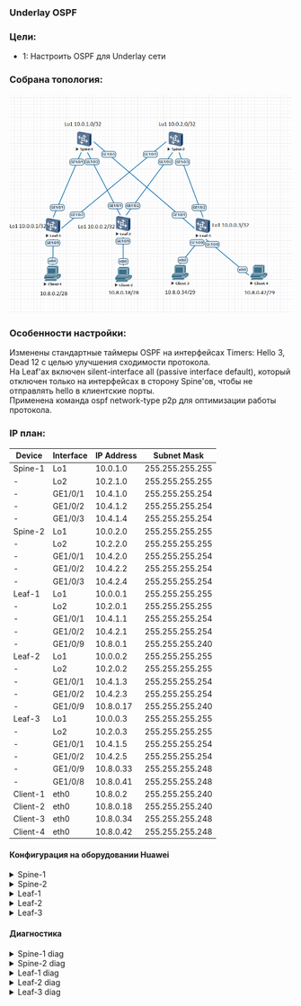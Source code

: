 ### Underlay OSPF

### Цели:
- 1: Настроить OSPF для Underlay сети

### Собрана топология:
![img_1.png](main_topology2.png)

### Особенности настройки:
Изменены стандартные таймеры OSPF на интерфейсах  Timers: Hello 3, Dead 12 с целью улучшения сходимости протокола.<br>
На Leaf'ах включен silent-interface all (passive interface default), который отключен только на интерфейсах в сторону Spine'ов, чтобы не отправлять hello в клиентские порты.<br>
Применена команда ospf network-type p2p для оптимизации работы протокола.

### IP план:
Device|Interface|IP Address|Subnet Mask
---|---|---|---
Spine-1|Lo1|10.0.1.0|255.255.255.255
-|Lo2|10.2.1.0|255.255.255.255
-|GE1/0/1|10.4.1.0|255.255.255.254
-|GE1/0/2|10.4.1.2|255.255.255.254
-|GE1/0/3|10.4.1.4|255.255.255.254
Spine-2|Lo1|10.0.2.0|255.255.255.255
-|Lo2|10.2.2.0|255.255.255.255
-|GE1/0/1|10.4.2.0|255.255.255.254
-|GE1/0/2|10.4.2.2|255.255.255.254
-|GE1/0/3|10.4.2.4|255.255.255.254
Leaf-1|Lo1|10.0.0.1|255.255.255.255
-|Lo2|10.2.0.1|255.255.255.255
-|GE1/0/1|10.4.1.1|255.255.255.254
-|GE1/0/2|10.4.2.1|255.255.255.254
-|GE1/0/9|10.8.0.1|255.255.255.240
Leaf-2|Lo1|10.0.0.2|255.255.255.255
-|Lo2|10.2.0.2|255.255.255.255
-|GE1/0/1|10.4.1.3|255.255.255.254
-|GE1/0/2|10.4.2.3|255.255.255.254
-|GE1/0/9|10.8.0.17|255.255.255.240
Leaf-3|Lo1|10.0.0.3|255.255.255.255
-|Lo2|10.2.0.3|255.255.255.255
-|GE1/0/1|10.4.1.5|255.255.255.254
-|GE1/0/2|10.4.2.5|255.255.255.254
-|GE1/0/9|10.8.0.33|255.255.255.248
-|GE1/0/8|10.8.0.41|255.255.255.248
Client-1|eth0|10.8.0.2|255.255.255.240
Client-2|eth0|10.8.0.18|255.255.255.240
Client-3|eth0|10.8.0.34|255.255.255.248
Client-4|eth0|10.8.0.42|255.255.255.248

#### Конфигурация на оборудовании Huawei
<details>
<summary> Spine-1 </summary>
#<br>
sysname Spine-1<br>
#<br>
interface GE1/0/1<br>
 undo portswitch<br>
 description to Leaf-1<br>
 undo shutdown<br>
 ip address 10.4.1.0 255.255.255.254<br>
 ospf network-type p2p<br>
 ospf timer hello 3<br>
#<br>
interface GE1/0/2<br>
 undo portswitch<br>
 description to Leaf-2<br>
 undo shutdown<br>
 ip address 10.4.1.2 255.255.255.254<br>
 ospf network-type p2p<br>
 ospf timer hello 3<br>
#<br>
interface GE1/0/3<br>
 undo portswitch<br>
 description to Leaf-3<br>
 undo shutdown<br>
 ip address 10.4.1.4 255.255.255.254<br>
 ospf network-type p2p<br>
 ospf timer hello 3<br>
#<br>
interface LoopBack1<br>
 description underlay<br>
 ip address 10.0.1.0 255.255.255.255<br>
#<br>
interface LoopBack2<br>
 description overlay<br>
 ip address 10.2.1.0 255.255.255.255<br>
#<br>
ospf 555 router-id 10.0.1.0<br>
 area 0.0.0.0<br>
  network 10.0.1.0 0.0.0.0 description underlay Loopback1<br>
  network 10.2.1.0 0.0.0.0 description overlay Loopback2<br>
  network 10.4.1.0 0.0.0.1 description PtP to Leaf-1<br>
  network 10.4.1.2 0.0.0.1 description PtP to Leaf-2<br>
  network 10.4.1.4 0.0.0.1 description PtP to Leaf-3<br>
#<br>
</details>
<details>
<summary> Spine-2 </summary>
#<br>
sysname Spine-2<br>
#<br>
interface GE1/0/1<br>
 undo portswitch<br>
 description to Leaf-1<br>
 undo shutdown<br>
 ip address 10.4.2.0 255.255.255.254<br>
 ospf network-type p2p<br>
 ospf timer hello 3<br>
#<br>
interface GE1/0/2<br>
 undo portswitch<br>
 description to Leaf-2<br>
 undo shutdown<br>
 ip address 10.4.2.2 255.255.255.254<br>
 ospf network-type p2p<br>
 ospf timer hello 3<br>
#<br>
interface GE1/0/3<br>
 undo portswitch<br>
 description to Leaf-3<br>
 undo shutdown<br>
 ip address 10.4.2.4 255.255.255.254<br>
 ospf network-type p2p<br>
 ospf timer hello 3<br>
#<br>
interface LoopBack1<br>
 description underlay<br>
 ip address 10.0.2.0 255.255.255.255<br>
#<br>
interface LoopBack2<br>
 description overlay<br>
 ip address 10.2.2.0 255.255.255.255<br>
#<br>
ospf 777 router-id 10.0.2.0<br>
 area 0.0.0.0<br>
  network 10.0.2.0 0.0.0.0 description underlay Loopback1<br>
  network 10.2.2.0 0.0.0.0 description overlay Loopback2<br>
  network 10.4.2.0 0.0.0.1 description PtP to Leaf-1<br>
  network 10.4.2.2 0.0.0.1 description PtP to Leaf-2<br>
  network 10.4.2.4 0.0.0.1 description PtP to Leaf-3<br>
#<br>
</details>
<details>
<summary> Leaf-1 </summary>
#<br>
sysname Leaf-1<br>
#<br>
interface GE1/0/1<br>
 undo portswitch<br>
 description to Spine-1<br>
 undo shutdown<br>
 ip address 10.4.1.1 255.255.255.254<br>
 ospf network-type p2p<br>
 ospf timer hello 3<br>
#<br>
interface GE1/0/2<br>
 undo portswitch<br>
 description to Spine-2<br>
 undo shutdown<br>
 ip address 10.4.2.1 255.255.255.254<br>
 ospf network-type p2p<br>
 ospf timer hello 3<br>
#<br>
interface GE1/0/9<br>
 undo portswitch<br>
 description to Client-1<br>
 undo shutdown<br>
 ip address 10.8.0.1 255.255.255.240<br>
#<br>
interface LoopBack1<br>
 description underlay<br>
 ip address 10.0.0.1 255.255.255.255<br>
#<br>
interface LoopBack2<br>
 description overlay<br>
 ip address 10.2.0.1 255.255.255.255<br>
#<br>
ospf 333 router-id 10.0.0.1<br>
 silent-interface all<br>
 undo silent-interface GE1/0/1<br>
 undo silent-interface GE1/0/2<br>
 area 0.0.0.0<br>
  network 10.0.0.1 0.0.0.0 description underlay LoopBack1<br>
  network 10.2.0.1 0.0.0.0 description overlay LoopBack2<br>
  network 10.4.1.0 0.0.0.1 description PtP to Spine-1<br>
  network 10.4.2.0 0.0.0.1 description PtP to Spine-2<br>
  network 10.8.0.0 0.0.0.15 description Client-1 network<br>
#<br>
</details>
<details>
<summary> Leaf-2 </summary>
#<br>
sysname Leaf-2<br>
#<br>
interface GE1/0/1<br>
 undo portswitch<br>
 description to Spine-1<br>
 undo shutdown<br>
 ip address 10.4.1.3 255.255.255.254<br>
 ospf network-type p2p<br>
 ospf timer hello 3<br>
#<br>
interface GE1/0/2<br>
 undo portswitch<br>
 description to Spine-2<br>
 undo shutdown<br>
 ip address 10.4.2.3 255.255.255.254<br>
 ospf network-type p2p<br>
 ospf timer hello 3<br>
#<br>
interface GE1/0/9<br>
 undo portswitch<br>
 description to Client-2<br>
 undo shutdown<br>
 ip address 10.8.0.17 255.255.255.240<br>
#<br>
interface LoopBack1<br>
 description underlay<br>
 ip address 10.0.0.2 255.255.255.255<br>
#<br>
interface LoopBack2<br>
 description overlay<br>
 ip address 10.2.0.2 255.255.255.255<br>
#<br>
ospf 200 router-id 10.0.0.2<br>
 silent-interface all<br>
 undo silent-interface GE1/0/1<br>
 undo silent-interface GE1/0/2<br>
 area 0.0.0.0<br>
  network 10.0.0.2 0.0.0.0 description underlay LoopBack1<br>
  network 10.2.0.2 0.0.0.0 description overlay LoopBack2<br>
  network 10.4.1.2 0.0.0.1 description PtP to Spine-1<br>
  network 10.4.2.2 0.0.0.1 description PtP to Spine-2<br>
  network 10.8.0.16 0.0.0.15 description Client-2 network<br>
#<br>
</details>
<details>
<summary> Leaf-3 </summary>
#<br>
 sysname Leaf-3<br>
#<br>
interface GE1/0/1<br>
 undo portswitch<br>
 description to Spine-1<br>
 undo shutdown<br>
 ip address 10.4.1.5 255.255.255.254<br>
 ospf network-type p2p<br>
 ospf timer hello 3<br>
#<br>
interface GE1/0/2<br>
 undo portswitch<br>
 description to Spine-2<br>
 undo shutdown<br>
 ip address 10.4.2.5 255.255.255.254<br>
 ospf network-type p2p<br>
 ospf timer hello 3<br>
#<br>
interface GE1/0/8<br>
 undo portswitch<br>
 description to Client-4<br>
 undo shutdown<br>
 ip address 10.8.0.41 255.255.255.248<br>
#<br>
interface GE1/0/9<br>
 undo portswitch<br>
 description to Client-3<br>
 undo shutdown<br>
 ip address 10.8.0.33 255.255.255.248<br>
#<br>
interface LoopBack1<br>
 description underlay<br>
 ip address 10.0.0.3 255.255.255.255<br>
#<br>
interface LoopBack2<br>
 description overlay<br>
 ip address 10.2.0.3 255.255.255.255<br>
#<br>
ospf 999 router-id 10.0.0.3<br>
 silent-interface all<br>
 undo silent-interface GE1/0/1<br>
 undo silent-interface GE1/0/2<br>
 area 0.0.0.0<br>
  network 10.0.0.3 0.0.0.0 description underlay Loopback1<br>
  network 10.2.0.3 0.0.0.0 description overlay Loopback2<br>
  network 10.4.1.4 0.0.0.1 description PtP to Spine-1<br>
  network 10.4.2.4 0.0.0.1 description PtP to Spine-2<br>
  network 10.8.0.32 0.0.0.7 description Client-3 network<br>
  network 10.8.0.40 0.0.0.7 description Client-4 network<br>
#<br>
</details>

#### Диагностика

<details>
<summary> Spine-1 diag </summary>
 
 ```
<Spine-1>display ip routing-table
Proto: Protocol        Pre: Preference
Route Flags: R - relay, D - download to fib, T - to vpn-instance, B - black hole route
------------------------------------------------------------------------------
Routing Table : _public_
         Destinations : 27       Routes : 31

Destination/Mask    Proto   Pre  Cost        Flags NextHop         Interface

       10.0.0.1/32  OSPF    10   1             D   10.4.1.1        GE1/0/1
       10.0.0.2/32  OSPF    10   1             D   10.4.1.3        GE1/0/2
       10.0.0.3/32  OSPF    10   1             D   10.4.1.5        GE1/0/3
       10.0.1.0/32  Direct  0    0             D   127.0.0.1       LoopBack1
       10.0.2.0/32  OSPF    10   2             D   10.4.1.5        GE1/0/3
                    OSPF    10   2             D   10.4.1.3        GE1/0/2
                    OSPF    10   2             D   10.4.1.1        GE1/0/1
       10.2.0.1/32  OSPF    10   1             D   10.4.1.1        GE1/0/1
       10.2.0.2/32  OSPF    10   1             D   10.4.1.3        GE1/0/2
       10.2.0.3/32  OSPF    10   1             D   10.4.1.5        GE1/0/3
       10.2.1.0/32  Direct  0    0             D   127.0.0.1       LoopBack2
       10.2.2.0/32  OSPF    10   2             D   10.4.1.5        GE1/0/3
                    OSPF    10   2             D   10.4.1.3        GE1/0/2
                    OSPF    10   2             D   10.4.1.1        GE1/0/1
       10.4.1.0/31  Direct  0    0             D   10.4.1.0        GE1/0/1
       10.4.1.0/32  Direct  0    0             D   127.0.0.1       GE1/0/1
       10.4.1.2/31  Direct  0    0             D   10.4.1.2        GE1/0/2
       10.4.1.2/32  Direct  0    0             D   127.0.0.1       GE1/0/2
       10.4.1.4/31  Direct  0    0             D   10.4.1.4        GE1/0/3
       10.4.1.4/32  Direct  0    0             D   127.0.0.1       GE1/0/3
       10.4.2.0/31  OSPF    10   2             D   10.4.1.1        GE1/0/1
       10.4.2.2/31  OSPF    10   2             D   10.4.1.3        GE1/0/2
       10.4.2.4/31  OSPF    10   2             D   10.4.1.5        GE1/0/3
       10.8.0.0/28  OSPF    10   2             D   10.4.1.1        GE1/0/1
      10.8.0.16/28  OSPF    10   2             D   10.4.1.3        GE1/0/2
      10.8.0.32/29  OSPF    10   2             D   10.4.1.5        GE1/0/3
      10.8.0.40/29  OSPF    10   2             D   10.4.1.5        GE1/0/3
      127.0.0.0/8   Direct  0    0             D   127.0.0.1       InLoopBack0
      127.0.0.1/32  Direct  0    0             D   127.0.0.1       InLoopBack0
127.255.255.255/32  Direct  0    0             D   127.0.0.1       InLoopBack0
255.255.255.255/32  Direct  0    0             D   127.0.0.1       InLoopBack0

<Spine-1>display ospf peer
OSPF Process 555 with Router ID 10.0.1.0
 Area 0.0.0.0 interface 10.4.1.0 (GE1/0/1)'s neighbors
  Router ID: 10.0.0.1           Address : 10.4.1.1
  State    : Full               Mode    : Nbr is Slave       Priority: 1
  DR       : None               BDR     : None               MTU     : 0
  Dead timer due (in seconds) : 11
  Retrans timer interval      : 5
  Neighbor up time            : 34h42m04s
  Neighbor up time stamp      : 2024-06-05 05:06:35
  Authentication Sequence     : 0

 Area 0.0.0.0 interface 10.4.1.2 (GE1/0/2)'s neighbors
  Router ID: 10.0.0.2           Address : 10.4.1.3
  State    : Full               Mode    : Nbr is Slave       Priority: 1
  DR       : None               BDR     : None               MTU     : 0
  Dead timer due (in seconds) : 11
  Retrans timer interval      : 5
  Neighbor up time            : 34h21m04s
  Neighbor up time stamp      : 2024-06-05 05:27:35
  Authentication Sequence     : 0

 Area 0.0.0.0 interface 10.4.1.4 (GE1/0/3)'s neighbors
  Router ID: 10.0.0.3           Address : 10.4.1.5
  State    : Full               Mode    : Nbr is Slave       Priority: 1
  DR       : None               BDR     : None               MTU     : 0
  Dead timer due (in seconds) : 11
  Retrans timer interval      : 5
  Neighbor up time            : 02h32m53s
  Neighbor up time stamp      : 2024-06-06 13:15:47
  Authentication Sequence     : 0
```
</details>
<details>
<summary> Spine-2 diag </summary>
 
 ```
<Spine-2>display ip routing-table
Proto: Protocol        Pre: Preference
Route Flags: R - relay, D - download to fib, T - to vpn-instance, B - black hole route
------------------------------------------------------------------------------
Routing Table : _public_
         Destinations : 27       Routes : 31        

Destination/Mask    Proto   Pre  Cost        Flags NextHop         Interface

       10.0.0.1/32  OSPF    10   1             D   10.4.2.1        GE1/0/1
       10.0.0.2/32  OSPF    10   1             D   10.4.2.3        GE1/0/2
       10.0.0.3/32  OSPF    10   1             D   10.4.2.5        GE1/0/3
       10.0.1.0/32  OSPF    10   2             D   10.4.2.5        GE1/0/3
                    OSPF    10   2             D   10.4.2.3        GE1/0/2
                    OSPF    10   2             D   10.4.2.1        GE1/0/1
       10.0.2.0/32  Direct  0    0             D   127.0.0.1       LoopBack1
       10.2.0.1/32  OSPF    10   1             D   10.4.2.1        GE1/0/1
       10.2.0.2/32  OSPF    10   1             D   10.4.2.3        GE1/0/2
       10.2.0.3/32  OSPF    10   1             D   10.4.2.5        GE1/0/3
       10.2.1.0/32  OSPF    10   2             D   10.4.2.5        GE1/0/3
                    OSPF    10   2             D   10.4.2.3        GE1/0/2
                    OSPF    10   2             D   10.4.2.1        GE1/0/1
       10.2.2.0/32  Direct  0    0             D   127.0.0.1       LoopBack2
       10.4.1.0/31  OSPF    10   2             D   10.4.2.1        GE1/0/1
       10.4.1.2/31  OSPF    10   2             D   10.4.2.3        GE1/0/2
       10.4.1.4/31  OSPF    10   2             D   10.4.2.5        GE1/0/3
       10.4.2.0/31  Direct  0    0             D   10.4.2.0        GE1/0/1
       10.4.2.0/32  Direct  0    0             D   127.0.0.1       GE1/0/1
       10.4.2.2/31  Direct  0    0             D   10.4.2.2        GE1/0/2
       10.4.2.2/32  Direct  0    0             D   127.0.0.1       GE1/0/2
       10.4.2.4/31  Direct  0    0             D   10.4.2.4        GE1/0/3
       10.4.2.4/32  Direct  0    0             D   127.0.0.1       GE1/0/3
       10.8.0.0/28  OSPF    10   2             D   10.4.2.1        GE1/0/1
      10.8.0.16/28  OSPF    10   2             D   10.4.2.3        GE1/0/2
      10.8.0.32/29  OSPF    10   2             D   10.4.2.5        GE1/0/3
      10.8.0.40/29  OSPF    10   2             D   10.4.2.5        GE1/0/3
      127.0.0.0/8   Direct  0    0             D   127.0.0.1       InLoopBack0
      127.0.0.1/32  Direct  0    0             D   127.0.0.1       InLoopBack0
127.255.255.255/32  Direct  0    0             D   127.0.0.1       InLoopBack0
255.255.255.255/32  Direct  0    0             D   127.0.0.1       InLoopBack0

<Spine-2>display ospf peer 
OSPF Process 777 with Router ID 10.0.2.0
 Area 0.0.0.0 interface 10.4.2.0 (GE1/0/1)'s neighbors
  Router ID: 10.0.0.1           Address : 10.4.2.1         
  State    : Full               Mode    : Nbr is Slave       Priority: 1
  DR       : None               BDR     : None               MTU     : 0
  Dead timer due (in seconds) : 11
  Retrans timer interval      : 5
  Neighbor up time            : 03h26m21s
  Neighbor up time stamp      : 2024-06-06 13:23:46
  Authentication Sequence     : 0 

 Area 0.0.0.0 interface 10.4.2.2 (GE1/0/2)'s neighbors
  Router ID: 10.0.0.2           Address : 10.4.2.3         
  State    : Full               Mode    : Nbr is Slave       Priority: 1
  DR       : None               BDR     : None               MTU     : 0
  Dead timer due (in seconds) : 12
  Retrans timer interval      : 5
  Neighbor up time            : 04h24m30s
  Neighbor up time stamp      : 2024-06-06 12:25:36
  Authentication Sequence     : 0 

 Area 0.0.0.0 interface 10.4.2.4 (GE1/0/3)'s neighbors
  Router ID: 10.0.0.3           Address : 10.4.2.5         
  State    : Full               Mode    : Nbr is Slave       Priority: 1
  DR       : None               BDR     : None               MTU     : 0
  Dead timer due (in seconds) : 11
  Retrans timer interval      : 5
  Neighbor up time            : 03h34m20s
  Neighbor up time stamp      : 2024-06-06 13:15:46
  Authentication Sequence     : 0 
```
</details>
<details>
<summary> Leaf-1 diag </summary>
 
 ```
<Leaf-1>display ip routing-table 
Proto: Protocol        Pre: Preference
Route Flags: R - relay, D - download to fib, T - to vpn-instance, B - black hole route
------------------------------------------------------------------------------
Routing Table : _public_
         Destinations : 28       Routes : 35        

Destination/Mask    Proto   Pre  Cost        Flags NextHop         Interface

       10.0.0.1/32  Direct  0    0             D   127.0.0.1       LoopBack1
       10.0.0.2/32  OSPF    10   2             D   10.4.2.0        GE1/0/2
                    OSPF    10   2             D   10.4.1.0        GE1/0/1
       10.0.0.3/32  OSPF    10   2             D   10.4.2.0        GE1/0/2
                    OSPF    10   2             D   10.4.1.0        GE1/0/1
       10.0.1.0/32  OSPF    10   1             D   10.4.1.0        GE1/0/1
       10.0.2.0/32  OSPF    10   1             D   10.4.2.0        GE1/0/2
       10.2.0.1/32  Direct  0    0             D   127.0.0.1       LoopBack2
       10.2.0.2/32  OSPF    10   2             D   10.4.2.0        GE1/0/2
                    OSPF    10   2             D   10.4.1.0        GE1/0/1
       10.2.0.3/32  OSPF    10   2             D   10.4.2.0        GE1/0/2
                    OSPF    10   2             D   10.4.1.0        GE1/0/1
       10.2.1.0/32  OSPF    10   1             D   10.4.1.0        GE1/0/1
       10.2.2.0/32  OSPF    10   1             D   10.4.2.0        GE1/0/2
       10.4.1.0/31  Direct  0    0             D   10.4.1.1        GE1/0/1
       10.4.1.1/32  Direct  0    0             D   127.0.0.1       GE1/0/1
       10.4.1.2/31  OSPF    10   2             D   10.4.1.0        GE1/0/1
       10.4.1.4/31  OSPF    10   2             D   10.4.1.0        GE1/0/1
       10.4.2.0/31  Direct  0    0             D   10.4.2.1        GE1/0/2
       10.4.2.1/32  Direct  0    0             D   127.0.0.1       GE1/0/2
       10.4.2.2/31  OSPF    10   2             D   10.4.2.0        GE1/0/2
       10.4.2.4/31  OSPF    10   2             D   10.4.2.0        GE1/0/2
       10.8.0.0/28  Direct  0    0             D   10.8.0.1        GE1/0/9
       10.8.0.1/32  Direct  0    0             D   127.0.0.1       GE1/0/9
      10.8.0.15/32  Direct  0    0             D   127.0.0.1       GE1/0/9
      10.8.0.16/28  OSPF    10   3             D   10.4.2.0        GE1/0/2
                    OSPF    10   3             D   10.4.1.0        GE1/0/1
      10.8.0.32/29  OSPF    10   3             D   10.4.2.0        GE1/0/2
                    OSPF    10   3             D   10.4.1.0        GE1/0/1
      10.8.0.40/29  OSPF    10   3             D   10.4.2.0        GE1/0/2
                    OSPF    10   3             D   10.4.1.0        GE1/0/1
      127.0.0.0/8   Direct  0    0             D   127.0.0.1       InLoopBack0
      127.0.0.1/32  Direct  0    0             D   127.0.0.1       InLoopBack0
127.255.255.255/32  Direct  0    0             D   127.0.0.1       InLoopBack0
255.255.255.255/32  Direct  0    0             D   127.0.0.1       InLoopBack0

<Leaf-1> display ospf peer
OSPF Process 333 with Router ID 10.0.0.1
 Area 0.0.0.0 interface 10.4.1.1 (GE1/0/1)'s neighbors
  Router ID: 10.0.1.0           Address : 10.4.1.0         
  State    : Full               Mode    : Nbr is Master      Priority: 1
  DR       : None               BDR     : None               MTU     : 0
  Dead timer due (in seconds) : 11
  Retrans timer interval      : 5
  Neighbor up time            : 35h46m39s
  Neighbor up time stamp      : 2024-06-05 05:06:35
  Authentication Sequence     : 0 

 Area 0.0.0.0 interface 10.4.2.1 (GE1/0/2)'s neighbors
  Router ID: 10.0.2.0           Address : 10.4.2.0         
  State    : Full               Mode    : Nbr is Master      Priority: 1
  DR       : None               BDR     : None               MTU     : 0
  Dead timer due (in seconds) : 10
  Retrans timer interval      : 5
  Neighbor up time            : 03h29m29s
  Neighbor up time stamp      : 2024-06-06 13:23:47
  Authentication Sequence     : 0 
```
</details>
<details>
<summary> Leaf-2 diag </summary>
 
 ```
<Leaf-2>display ip routing-table 
Proto: Protocol        Pre: Preference
Route Flags: R - relay, D - download to fib, T - to vpn-instance, B - black hole route
------------------------------------------------------------------------------
Routing Table : _public_
         Destinations : 28       Routes : 35        

Destination/Mask    Proto   Pre  Cost        Flags NextHop         Interface

       10.0.0.1/32  OSPF    10   2             D   10.4.2.2        GE1/0/2
                    OSPF    10   2             D   10.4.1.2        GE1/0/1
       10.0.0.2/32  Direct  0    0             D   127.0.0.1       LoopBack1
       10.0.0.3/32  OSPF    10   2             D   10.4.2.2        GE1/0/2
                    OSPF    10   2             D   10.4.1.2        GE1/0/1
       10.0.1.0/32  OSPF    10   1             D   10.4.1.2        GE1/0/1
       10.0.2.0/32  OSPF    10   1             D   10.4.2.2        GE1/0/2
       10.2.0.1/32  OSPF    10   2             D   10.4.2.2        GE1/0/2
                    OSPF    10   2             D   10.4.1.2        GE1/0/1
       10.2.0.2/32  Direct  0    0             D   127.0.0.1       LoopBack2
       10.2.0.3/32  OSPF    10   2             D   10.4.2.2        GE1/0/2
                    OSPF    10   2             D   10.4.1.2        GE1/0/1
       10.2.1.0/32  OSPF    10   1             D   10.4.1.2        GE1/0/1
       10.2.2.0/32  OSPF    10   1             D   10.4.2.2        GE1/0/2
       10.4.1.0/31  OSPF    10   2             D   10.4.1.2        GE1/0/1
       10.4.1.2/31  Direct  0    0             D   10.4.1.3        GE1/0/1
       10.4.1.3/32  Direct  0    0             D   127.0.0.1       GE1/0/1
       10.4.1.4/31  OSPF    10   2             D   10.4.1.2        GE1/0/1
       10.4.2.0/31  OSPF    10   2             D   10.4.2.2        GE1/0/2
       10.4.2.2/31  Direct  0    0             D   10.4.2.3        GE1/0/2
       10.4.2.3/32  Direct  0    0             D   127.0.0.1       GE1/0/2
       10.4.2.4/31  OSPF    10   2             D   10.4.2.2        GE1/0/2
       10.8.0.0/28  OSPF    10   3             D   10.4.2.2        GE1/0/2
                    OSPF    10   3             D   10.4.1.2        GE1/0/1
      10.8.0.16/28  Direct  0    0             D   10.8.0.17       GE1/0/9
      10.8.0.17/32  Direct  0    0             D   127.0.0.1       GE1/0/9
      10.8.0.31/32  Direct  0    0             D   127.0.0.1       GE1/0/9
      10.8.0.32/29  OSPF    10   3             D   10.4.2.2        GE1/0/2
                    OSPF    10   3             D   10.4.1.2        GE1/0/1
      10.8.0.40/29  OSPF    10   3             D   10.4.2.2        GE1/0/2
                    OSPF    10   3             D   10.4.1.2        GE1/0/1
      127.0.0.0/8   Direct  0    0             D   127.0.0.1       InLoopBack0
      127.0.0.1/32  Direct  0    0             D   127.0.0.1       InLoopBack0
127.255.255.255/32  Direct  0    0             D   127.0.0.1       InLoopBack0
255.255.255.255/32  Direct  0    0             D   127.0.0.1       InLoopBack0

<Leaf-2> display ospf peer 
OSPF Process 200 with Router ID 10.0.0.2
 Area 0.0.0.0 interface 10.4.1.3 (GE1/0/1)'s neighbors
  Router ID: 10.0.1.0           Address : 10.4.1.2         
  State    : Full               Mode    : Nbr is Master      Priority: 1
  DR       : None               BDR     : None               MTU     : 0
  Dead timer due (in seconds) : 10
  Retrans timer interval      : 5
  Neighbor up time            : 35h28m35s
  Neighbor up time stamp      : 2024-06-05 05:27:35
  Authentication Sequence     : 0 

 Area 0.0.0.0 interface 10.4.2.3 (GE1/0/2)'s neighbors
  Router ID: 10.0.2.0           Address : 10.4.2.2         
  State    : Full               Mode    : Nbr is Master      Priority: 1
  DR       : None               BDR     : None               MTU     : 0
  Dead timer due (in seconds) : 11
  Retrans timer interval      : 5
  Neighbor up time            : 04h30m35s
  Neighbor up time stamp      : 2024-06-06 12:25:36
  Authentication Sequence     : 0 
```
</details>
<details>
<summary> Leaf-3 diag </summary>
 
 ```
<Leaf-3>display ip routing-table 
Proto: Protocol        Pre: Preference
Route Flags: R - relay, D - download to fib, T - to vpn-instance, B - black hole route
------------------------------------------------------------------------------
Routing Table : _public_
         Destinations : 30       Routes : 36        

Destination/Mask    Proto   Pre  Cost        Flags NextHop         Interface

       10.0.0.1/32  OSPF    10   2             D   10.4.2.4        GE1/0/2
                    OSPF    10   2             D   10.4.1.4        GE1/0/1
       10.0.0.2/32  OSPF    10   2             D   10.4.2.4        GE1/0/2
                    OSPF    10   2             D   10.4.1.4        GE1/0/1
       10.0.0.3/32  Direct  0    0             D   127.0.0.1       LoopBack1
       10.0.1.0/32  OSPF    10   1             D   10.4.1.4        GE1/0/1
       10.0.2.0/32  OSPF    10   1             D   10.4.2.4        GE1/0/2
       10.2.0.1/32  OSPF    10   2             D   10.4.2.4        GE1/0/2
                    OSPF    10   2             D   10.4.1.4        GE1/0/1
       10.2.0.2/32  OSPF    10   2             D   10.4.2.4        GE1/0/2
                    OSPF    10   2             D   10.4.1.4        GE1/0/1
       10.2.0.3/32  Direct  0    0             D   127.0.0.1       LoopBack2
       10.2.1.0/32  OSPF    10   1             D   10.4.1.4        GE1/0/1
       10.2.2.0/32  OSPF    10   1             D   10.4.2.4        GE1/0/2
       10.4.1.0/31  OSPF    10   2             D   10.4.1.4        GE1/0/1
       10.4.1.2/31  OSPF    10   2             D   10.4.1.4        GE1/0/1
       10.4.1.4/31  Direct  0    0             D   10.4.1.5        GE1/0/1
       10.4.1.5/32  Direct  0    0             D   127.0.0.1       GE1/0/1
       10.4.2.0/31  OSPF    10   2             D   10.4.2.4        GE1/0/2
       10.4.2.2/31  OSPF    10   2             D   10.4.2.4        GE1/0/2
       10.4.2.4/31  Direct  0    0             D   10.4.2.5        GE1/0/2
       10.4.2.5/32  Direct  0    0             D   127.0.0.1       GE1/0/2
       10.8.0.0/28  OSPF    10   3             D   10.4.2.4        GE1/0/2
                    OSPF    10   3             D   10.4.1.4        GE1/0/1
      10.8.0.16/28  OSPF    10   3             D   10.4.2.4        GE1/0/2
                    OSPF    10   3             D   10.4.1.4        GE1/0/1
      10.8.0.32/29  Direct  0    0             D   10.8.0.33       GE1/0/9
      10.8.0.33/32  Direct  0    0             D   127.0.0.1       GE1/0/9
      10.8.0.39/32  Direct  0    0             D   127.0.0.1       GE1/0/9
      10.8.0.40/29  Direct  0    0             D   10.8.0.41       GE1/0/8
      10.8.0.41/32  Direct  0    0             D   127.0.0.1       GE1/0/8
      10.8.0.47/32  Direct  0    0             D   127.0.0.1       GE1/0/8
      127.0.0.0/8   Direct  0    0             D   127.0.0.1       InLoopBack0
      127.0.0.1/32  Direct  0    0             D   127.0.0.1       InLoopBack0
127.255.255.255/32  Direct  0    0             D   127.0.0.1       InLoopBack0
255.255.255.255/32  Direct  0    0             D   127.0.0.1       InLoopBack0

<Leaf-3>display ospf peer
OSPF Process 999 with Router ID 10.0.0.3
 Area 0.0.0.0 interface 10.4.1.5 (GE1/0/1)'s neighbors
  Router ID: 10.0.1.0           Address : 10.4.1.4         
  State    : Full               Mode    : Nbr is Master      Priority: 1
  DR       : None               BDR     : None               MTU     : 0
  Dead timer due (in seconds) : 11
  Retrans timer interval      : 5
  Neighbor up time            : 03h46m33s
  Neighbor up time stamp      : 2024-06-06 13:15:47
  Authentication Sequence     : 0 

 Area 0.0.0.0 interface 10.4.2.5 (GE1/0/2)'s neighbors
  Router ID: 10.0.2.0           Address : 10.4.2.4         
  State    : Full               Mode    : Nbr is Master      Priority: 1
  DR       : None               BDR     : None               MTU     : 0
  Dead timer due (in seconds) : 11
  Retrans timer interval      : 5
  Neighbor up time            : 03h46m33s
  Neighbor up time stamp      : 2024-06-06 13:15:47
  Authentication Sequence     : 0 
```
</details>
